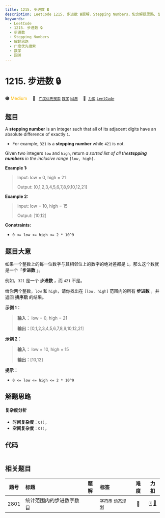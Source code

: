 ```yaml
---
title: 1215. 步进数 🔒
description: LeetCode 1215. 步进数 🔒题解，Stepping Numbers，包含解题思路、复杂度分析以及完整的 JavaScript 代码实现。
keywords:
  - LeetCode
  - 1215. 步进数 🔒
  - 步进数
  - Stepping Numbers
  - 解题思路
  - 广度优先搜索
  - 数学
  - 回溯
---
```


# 1215. 步进数 🔒

🟠 <font color=#ffb800>Medium</font>&emsp; 🔖&ensp; [`广度优先搜索`](/tag/breadth-first-search.md) [`数学`](/tag/math.md) [`回溯`](/tag/backtracking.md)&emsp; 🔗&ensp;[`力扣`](https://leetcode.cn/problems/stepping-numbers) [`LeetCode`](https://leetcode.com/problems/stepping-numbers)

## 题目

A **stepping number** is an integer such that all of its adjacent digits have
an absolute difference of exactly `1`.

  * For example, `321` is a **stepping number** while `421` is not.

Given two integers `low` and `high`, return _a sorted list of all
the**stepping numbers** in the inclusive range_ `[low, high]`.



**Example 1:**

> Input: low = 0, high = 21
> 
> Output: [0,1,2,3,4,5,6,7,8,9,10,12,21]

**Example 2:**

> Input: low = 10, high = 15
> 
> Output: [10,12]

**Constraints:**

  * `0 <= low <= high <= 2 * 10^9`


## 题目大意

如果一个整数上的每一位数字与其相邻位上的数字的绝对差都是 `1`，那么这个数就是一个「**步进数** 」。

例如，`321` 是一个 **步进数** ，而 `421` 不是。

给你两个整数，`low` 和 `high`，请你找出在 `[low, high]` 范围内的所有 **步进数** ，并返回 **排序后** 的结果。



**示例 1：**

> 
> 
> 
> 
> 
> **输入：** low = 0, high = 21
> 
> **输出：**[0,1,2,3,4,5,6,7,8,9,10,12,21]
> 
> 

**示例 2：**

> 
> 
> 
> 
> 
> **输入：** low = 10, high = 15
> 
> **输出：**[10,12]
> 
> 



**提示：**

  * `0 <= low <= high <= 2 * 10^9`


## 解题思路

#### 复杂度分析

- **时间复杂度**：`O()`，
- **空间复杂度**：`O()`，

## 代码

```javascript

```

## 相关题目

<!-- prettier-ignore -->
| 题号 | 标题 | 题解 | 标签 | 难度 | 力扣 |
| :------: | :------ | :------: | :------ | :------: | :------: |
| 2801 | 统计范围内的步进数字数目 |  |  [`字符串`](/tag/string.md) [`动态规划`](/tag/dynamic-programming.md) | 🔴 | [🀄️](https://leetcode.cn/problems/count-stepping-numbers-in-range) [🔗](https://leetcode.com/problems/count-stepping-numbers-in-range) |